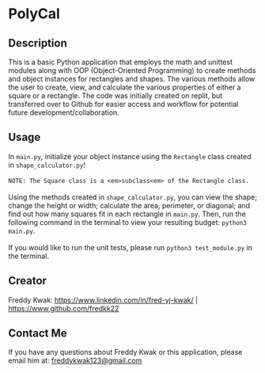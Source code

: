 # PolyCal

## Description
This is a basic Python application that employs the math and unittest modules along with OOP (Object-Oriented Programming) to create methods and object instances for rectangles and shapes. The various methods allow the user to create, view, and calculate the various properties of either a square or a rectangle. The code was initially created on replit, but transferred over to Github for easier access and workflow for potential future development/collaboration.

## Usage
In `main.py`, initialize your object instance using the `Rectangle` class created in `shape_calculator.py`! <br>
<br>
`NOTE: The Square class is a <em>subclass<em> of the Rectangle class.` <br>
<br>
Using the methods created in `shape_calculator.py`, you can view the shape; change the height or width; calculate the area, perimeter, or diagonal; and find out how many squares fit in each rectangle in `main.py`. Then, run the following command in the terminal to view your resulting budget: `python3 main.py`. <br>
<br>
If you would like to run the unit tests, please run `python3 test_module.py` in the terminal.

## Creator
Freddy Kwak: https://www.linkedin.com/in/fred-yj-kwak/ | https://www.github.com/fredkk22

## Contact Me
If you have any questions about Freddy Kwak or this application, please email him at: freddykwak123@gmail.com
